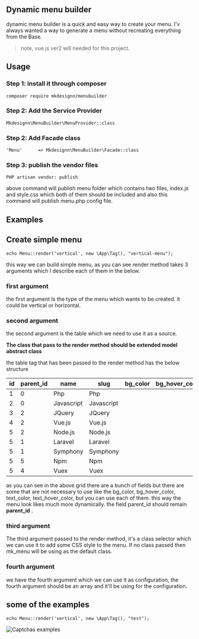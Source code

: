 ## Dynamic menu builder

dynamic menu builder is a quick and easy way to create your menu. I'v always wanted a way to generate a menu
without recreating everything from the Base.

> note, vue.js ver2 will needed for this project.

## Usage

### Step 1: install it through composer
```
composer require mkdesignn/menubuilder
```

### Step 2: Add the Service Provider
```
Mkdesignn\MenuBuilder\MenuProvider::class
```

### Step 2: Add Facade class
```
'Menu'      => Mkdesignn\MenuBuilder\Facade::class
```

### Step 3: publish the vendor files
```
PHP artisan vendor: publish
```
above command will publish menu folder which contains two files, index.js and style.css which both of them should be included and also this command
will publish menu.php config file.

## Examples

## Create simple menu

```
echo Menu::render('vertical', new \App\Tag(), "vertical-menu");
```
this way we can build simple menu, as you can see render method takes 3 arguments which I describe each of them in the below.

### first argument
the first argument Is the type of the menu which wants to be created. it could be vertical or horizontal.

### second argument
the second argument is the table which we need to use it as a source.

**The class that pass to the render method should be extended model abstract class**

the table tag that has been passed to the render method has the below structure

| id  | parent_id | name | slug | bg_color | bg_hover_color | text_color | text_hover_color |
| --- | ---       | ---  | ---  | ---      | ---            | ---        | ---              |
|  1  |     0     | Php  | Php  |          |                |            |                  |
|  2  |     0     |  Javascript | Javascript |              |            |                  |                  |
|  3  |     2     | JQuery |  JQuery |     |                |            |                  |
|  4  |     2     | Vue.js | Vue.js |      |                |            |                  |
|  5  |     2     | Node.js|Node.js |      |                |            |                  |
|  5  |     1     | Laravel|Laravel |      |                |            |                  |
|  5  |     1     | Symphony|Symphony |    |                |            |                  |
|  5  |     5     | Npm|Npm           |    |                |            |                  |
|  5  |     4     | Vuex|Vuex         |    |                |            |                  |

as you can see in the above grid there are a bunch of fields but there are some that are not necessary to use
like the bg_color, bg_hover_color, text_color, text_hover_color, but you can use each of them.
this way the menu look likes much more dynamically. the field parent_id should remain **parent_id** .

### third argument
The third argument passed to the render method, it's a class selector which we can use it to add some CSS style to the menu. If no class passed then
mk_menu will be using as the default class.

### fourth argument
we have the fourth argument which we can use it as configuration, the fourth argument should be an array and it'll be using for the configuration.

## some of the examples

```
echo Menu::render('vertical', new \App\Tag(), "test");
```

![Captchas examples](http://codedesign.ir/uploads/menu_2017-06-24_22-45-45.png)

